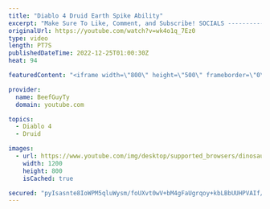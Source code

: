 ```yaml
---
title: "Diablo 4 Druid Earth Spike Ability"
excerpt: "Make Sure To Like, Comment, and Subscribe! SOCIALS ---------------------------------------------- Join Our ..."
originalUrl: https://youtube.com/watch?v=wk4o1q_7Ez0
type: video
length: PT7S
publishedDateTime: 2022-12-25T01:00:30Z
heat: 94

featuredContent: "<iframe width=\"800\" height=\"500\" frameborder=\"0\" src=\"https://www.youtube.com/embed/wk4o1q_7Ez0\" allow=\"accelerometer; autoplay; encrypted-media; gyroscope; picture-in-picture\" allowfullscreen></iframe>"

provider:
  name: BeefGuyTy
  domain: youtube.com

topics:
  - Diablo 4
  - Druid

images:
  - url: https://www.youtube.com/img/desktop/supported_browsers/dinosaur.png
    width: 1200
    height: 800
    isCached: true

secured: "pyIsasnte8IoWPM5qluWysm/foUXvt0wV+bM4gFaUgrqoy+kbLBbUUHPVAIf/kFF30RGP/wgexjCp+Bm8zzORNaXgC7VkaQv7OwokU6xcHPfem9If72EWvf5TRcQr5I0hxWjyGpB8+jWCzanSZYyxmK2MnkudaCU0+qLyf6l+sGH9Q1BzaijJDbT6+k9pTgScu6G17ifVySRitCTO2YEqJF3MXKhn8RNOeu+Q/8AP/IFCNabP/MdlmVTz3Vwl2Bf9MDrvpPRS2wfxTWmVeqrHrIhtwKvfCJt8XX7iLkQWFqd3Jps3LN1HWVXV5NTsFqTMczYCC+rA24YiRDDTW8UMPqm3OL8xRucErfOmd/GkO0BeqICT1r6tuZM5sZ1194k8HPL/Kgg2+m6N/QBS3FmKMt9b10RC2SC89WwzdtjPHA=;46+lhX60vgQY2cRkt709OA=="
---
```


